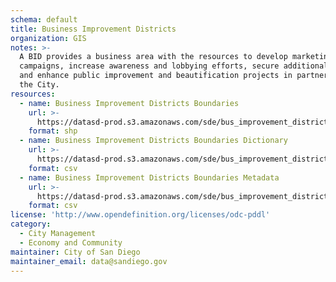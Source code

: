 ```yaml
---
schema: default
title: Business Improvement Districts
organization: GIS
notes: >-
  A BID provides a business area with the resources to develop marketing
  campaigns, increase awareness and lobbying efforts, secure additional funding
  and enhance public improvement and beautification projects in partnership with
  the City.
resources:
  - name: Business Improvement Districts Boundaries
    url: >-
      https://datasd-prod.s3.amazonaws.com/sde/bus_improvement_districts/CITY.BUS_IMPROVEMENT_DISTRICTS_datasd.zip
    format: shp
  - name: Business Improvement Districts Boundaries Dictionary
    url: >-
      https://datasd-prod.s3.amazonaws.com/sde/bus_improvement_districts/CITY.BUS_IMPROVEMENT_DISTRICTS_dictionary_datasd.csv
    format: csv
  - name: Business Improvement Districts Boundaries Metadata
    url: >-
      https://datasd-prod.s3.amazonaws.com/sde/bus_improvement_districts/CITY.BUS_IMPROVEMENT_DISTRICTS_metadata_datasd.csv
    format: csv
license: 'http://www.opendefinition.org/licenses/odc-pddl'
category:
  - City Management
  - Economy and Community
maintainer: City of San Diego
maintainer_email: data@sandiego.gov
---
```


